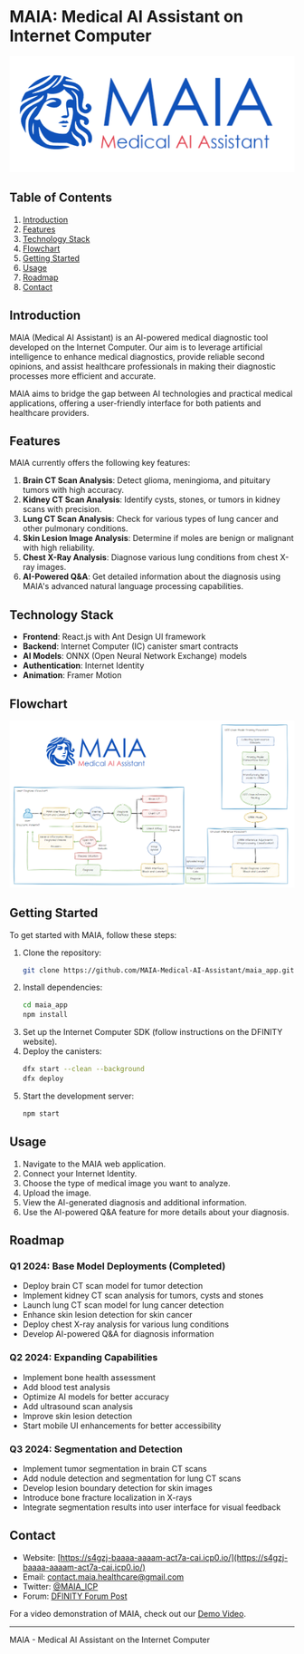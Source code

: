 # MAIA: Medical AI Assistant on Internet Computer

![MAIA Logo](https://github.com/MAIA-Medical-AI-Assistant/maia_app/blob/master/logo.png)

## Table of Contents
1. [Introduction](#introduction)
2. [Features](#features)
3. [Technology Stack](#technology-stack)
4. [Flowchart](#flowchart)
5. [Getting Started](#getting-started)
6. [Usage](#usage)
7. [Roadmap](#roadmap)
8. [Contact](#contact)

## Introduction

MAIA (Medical AI Assistant) is an AI-powered medical diagnostic tool developed on the Internet Computer. Our aim is to leverage artificial intelligence to enhance medical diagnostics, provide reliable second opinions, and assist healthcare professionals in making their diagnostic processes more efficient and accurate.

MAIA aims to bridge the gap between AI technologies and practical medical applications, offering a user-friendly interface for both patients and healthcare providers.

## Features

MAIA currently offers the following key features:

1. **Brain CT Scan Analysis**: Detect glioma, meningioma, and pituitary tumors with high accuracy.
2. **Kidney CT Scan Analysis**: Identify cysts, stones, or tumors in kidney scans with precision.
3. **Lung CT Scan Analysis**: Check for various types of lung cancer and other pulmonary conditions.
4. **Skin Lesion Image Analysis**: Determine if moles are benign or malignant with high reliability.
5. **Chest X-Ray Analysis**: Diagnose various lung conditions from chest X-ray images.
6. **AI-Powered Q&A**: Get detailed information about the diagnosis using MAIA's advanced natural language processing capabilities.

## Technology Stack

- **Frontend**: React.js with Ant Design UI framework
- **Backend**: Internet Computer (IC) canister smart contracts
- **AI Models**: ONNX (Open Neural Network Exchange) models
- **Authentication**: Internet Identity
- **Animation**: Framer Motion

## Flowchart
![MAIA Flowchart](https://github.com/MAIA-Medical-AI-Assistant/maia_app/blob/master/maia_flowchart.png)
## Getting Started

To get started with MAIA, follow these steps:

1. Clone the repository:
    ```bash
    git clone https://github.com/MAIA-Medical-AI-Assistant/maia_app.git
    ```
2. Install dependencies:
    ```bash
    cd maia_app
    npm install
    ```
3. Set up the Internet Computer SDK (follow instructions on the DFINITY website).
4. Deploy the canisters:
    ```bash
    dfx start --clean --background
    dfx deploy
    ```
5. Start the development server:
    ```bash
    npm start
    ```

## Usage

1. Navigate to the MAIA web application.
2. Connect your Internet Identity.
3. Choose the type of medical image you want to analyze.
4. Upload the image.
5. View the AI-generated diagnosis and additional information.
6. Use the AI-powered Q&A feature for more details about your diagnosis.

## Roadmap

### Q1 2024: Base Model Deployments (Completed)
- Deploy brain CT scan model for tumor detection
- Implement kidney CT scan analysis for tumors, cysts and stones
- Launch lung CT scan model for lung cancer detection
- Enhance skin lesion detection for skin cancer
- Deploy chest X-ray analysis for various lung conditions
- Develop AI-powered Q&A for diagnosis information

### Q2 2024: Expanding Capabilities
- Implement bone health assessment
- Add blood test analysis
- Optimize AI models for better accuracy
- Add ultrasound scan analysis
- Improve skin lesion detection
- Start mobile UI enhancements for better accessibility

### Q3 2024: Segmentation and Detection
- Implement tumor segmentation in brain CT scans
- Add nodule detection and segmentation for lung CT scans
- Develop lesion boundary detection for skin images
- Introduce bone fracture localization in X-rays
- Integrate segmentation results into user interface for visual feedback

## Contact

- Website: [https://s4gzj-baaaa-aaaam-act7a-cai.icp0.io/](https://s4gzj-baaaa-aaaam-act7a-cai.icp0.io/)
- Email: contact.maia.healthcare@gmail.com
- Twitter: [@MAIA_ICP](https://twitter.com/MAIA_ICP)
- Forum: [DFINITY Forum Post](https://forum.dfinity.org/t/introducing-maia-medical-ai-assistant-on-internet-computer/32022)

For a video demonstration of MAIA, check out our [Demo Video](https://www.loom.com/share/cf622c2986ed4665917bd57f644da3f9?sid=1188141d-bd3f-4d4b-8861-de31a09461a5).

---

MAIA - Medical AI Assistant on the Internet Computer

